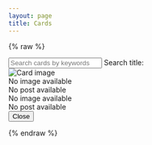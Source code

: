 ```yaml
---
layout: page
title: Cards
---
```


{% raw %}

<div id="app">
  <div class="search-wrapper">
    <input type="text" v-model="search" placeholder="Search cards by keywords"/>
    <label>Search title:</label>
  </div>
  <div class="card-wrapper">
    <div class="card" v-for="post in filteredList" @click="zoomIn(post)">
      <div v-if="post">
        <div v-if="post.img">
          <img :src="post.img" alt="Card image">
        </div>
        <div v-else>No image available</div>
      </div>
      <div v-else>No post available</div>
    </div>
  </div>
  <div class="overlay" v-if="zoomedPost" @click.self="zoomOut()">
    <div class="zoomedCard">
      <div v-if="zoomedPost">
        <div v-if="zoomedPost.img">
          <img :src="zoomedPost.img"/>
        </div>
        <div v-else>No image available</div>
      </div>
      <div v-else>No post available</div>
      <button class="closeButton" @click="zoomOut()">Close</button>
    </div>
  </div>
</div>

{% endraw %}
